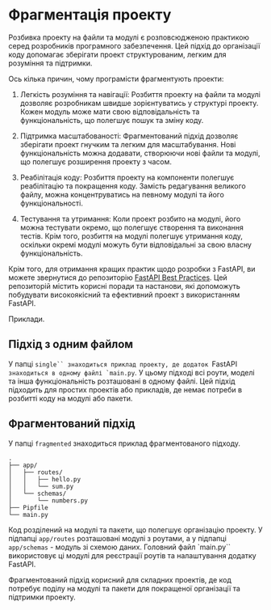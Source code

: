# Фрагментація проекту

Розбивка проекту на файли та модулі є розповсюдженою практикою серед розробників програмного забезпечення. Цей підхід до організації коду допомагає зберігати проект структурованим, легким для розуміння та підтримки.

Ось кілька причин, чому програмісти фрагментують проекти:

1. Легкість розуміння та навігації: Розбиття проекту на файли та модулі дозволяє розробникам швидше зорієнтуватись у структурі проекту. Кожен модуль може мати свою відповідальність та функціональність, що полегшує пошук та зміну коду.

2. Підтримка масштабованості: Фрагментований підхід дозволяє зберігати проект гнучким та легким для масштабування. Нові функціональність можна додавати, створюючи нові файли та модулі, що полегшує розширення проекту з часом.

3. Реабілітація коду: Розбиття проекту на компоненти полегшує реабілітацію та покращення коду. Замість редагування великого файлу, можна концентруватись на певному модулі та його функціональності.

4. Тестування та утримання: Коли проект розбито на модулі, його можна тестувати окремо, що полегшує створення та виконання тестів. Крім того, розбиття на модулі полегшує утримання коду, оскільки окремі модулі можуть бути відповідальні за свою власну функціональність.

Крім того, для отримання кращих практик щодо розробки з FastAPI, ви можете звернутися до репозиторію [FastAPI Best Practices](https://github.com/zhanymkanov/fastapi-best-practices). Цей репозиторій містить корисні поради та настанови, які допоможуть  побудувати високоякісний та ефективний проект з використанням FastAPI.


Приклади.
## Підхід з одним файлом

У папці `single`` знаходиться приклад проекту, де додаток `FastAPI`` знаходиться в одному файлі `main.py``. У цьому підході всі роути, моделі та інша функціональність розташовані в одному файлі. Цей підхід підходить для простих проектів або прикладів, де немає потреби в розбитті коду на модулі або пакети.

## Фрагментований підхід

У папці `fragmented` знаходиться приклад фрагментованого підходу.

```text
.
├── app/
│   ├── routes/
│   │   ├── hello.py
│   │   └── sum.py
│   └── schemas/
│       └── numbers.py
├── Pipfile
└── main.py

```

Код розділений на модулі та пакети, що полегшує організацію проекту. У підпапці `app/routes` розташовані модулі з роутами, а у підпапці `app/schemas` - модуль зі схемою даних. Головний файл `main.py`` використовує ці модулі для реєстрації роутів та налаштування додатку FastAPI.

Фрагментований підхід корисний для складних проектів, де код потребує поділу на модулі та пакети для покращеної організації та підтримки проекту.

